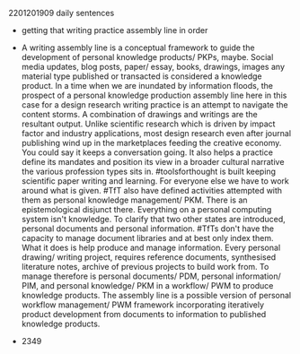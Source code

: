 2201201909 daily sentences

* getting that writing practice assembly line in order
* A writing assembly line is a conceptual framework to guide the development of personal knowledge products/ PKPs, maybe. 
Social media updates, blog posts, paper/ essay, books, drawings, images any material type published or transacted is considered a knowledge product.
In a time when we are inundated by information floods, the prospect of a personal knowledge production assembly line here in this case for a design research writing practice is an attempt to navigate the content storms.
A combination of drawings and writings are the resultant output.
Unlike scientific research which is driven by impact factor and industry applications, most design research even after journal publishing wind up in the marketplaces feeding the creative economy.
You could say it keeps a conversation going.
It also helps a practice define its mandates and position its view in a broader cultural narrative the various profession types sits in.
#toolsforthought is built keeping scientific paper writing and learning.
For everyone else we have to work around what is given. 
#TfT also have defined activities attempted with them as personal knowledge management/ PKM.
There is an epistemological disjunct there.
Everything on a personal computing system isn't knowledge. 
To clarify that two other states are introduced, personal documents and personal information.
#TfTs don't have the capacity to manage document libraries and at best only index them. 
What it does is help produce and manage information.
Every personal drawing/ writing project, requires reference documents, synthesised literature notes, archive of previous projects to build work from.
To manage therefore is personal documents/ PDM, personal information/ PIM, and personal knowledge/ PKM in a workflow/ PWM to produce knowledge products.
The assembly line is a possible version of personal workflow management/ PWM framework incorporating iteratively product development from documents to information to published knowledge products.

* 2349
